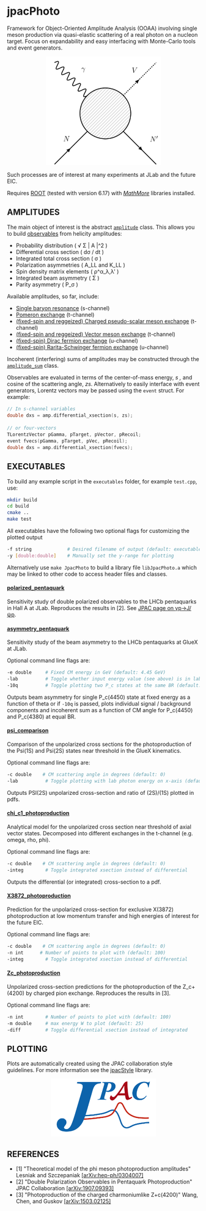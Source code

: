 # jpacPhoto
Framework for Object-Oriented Amplitude Analysis (OOAA) involving single meson production via quasi-elastic scattering of a real photon on a nucleon target. Focus on expandability and easy interfacing with Monte-Carlo tools and event generators.

<p align="center">
  <img width="300" src="./doc/FeynmanDiagram.png">
</p>

Such processes are of interest at many experiments at JLab and the future EIC.

Requires [ROOT](https://root.cern.ch/) (tested with version 6.17) with [*MathMore*](https://root.cern.ch/mathmore-library) libraries installed.

## AMPLITUDES
The main object of interest is the abstract [`amplitude`](./include/amplitudes/amplitude.hpp) class. This allows you to build [observables](./src/amplitudes/observables.cpp) from helicity amplitudes:

* Probability distribution ( √ Σ | A |^2 )
* Differential cross section ( dσ / dt )
* Integrated total cross section ( σ )
* Polarization asymmetries ( A_LL and K_LL )
* Spin density matrix elements ( ρ^α_λ,λ' )
* Integrated beam asymmetry ( Σ )
* Parity asymmetry ( P_σ )

Available amplitudes, so far, include:

* [Single baryon resonance](./include/amplitudes/baryon_resonance.hpp) (s-channel)
* [Pomeron exchange](./include/amplitudes/pomeron_exchange.hpp) (t-channel)
* [(fixed-spin and reggeized) Charged pseudo-scalar meson exchange](./include/amplitudes/vector_exchange.hpp) (t-channel)
* [(fixed-spin and reggeized) Vector meson exchange](./include/amplitudes/vector_exchange.hpp) (t-channel)
* [(fixed-spin) Dirac fermion exchange](./include/amplitudes/dirac_exchange.hpp) (u-channel)
* [(fixed-spin) Rarita-Schwinger fermion exchange](./include/amplitudes/rarita_exchange.hpp) (u-channel)

Incoherent (interfering) sums of amplitudes may be constructed through the [`amplitude_sum`](./include/amplitudes/amplitude_sum.hpp) class.

Observables are evaluated in terms of the center-of-mass energy, _s ,_ and cosine of the scattering angle, _zs_. Alternatively to easily interface with event generators, Lorentz vectors may be passed using the `event` struct. For example:
```c++
// In s-channel variables
double dxs = amp.differential_xsection(s, zs);

// or four-vectors
TLorentzVector pGamma, pTarget, pVector, pRecoil;
event fvecs(pGamma, pTarget, pVec, pRecoil);
double dxs = amp.differential_xsection(fvecs);
```

## EXECUTABLES
To build any example script in the `executables` folder, for example `test.cpp`, use:

```bash
mkdir build
cd build
cmake ..
make test
````

All executables have the following two optional flags for customizing the plotted output
```bash
-f string             # Desired filename of output (default: executable_name.pdf)
-y [double:double]    # Manually set the y-range for plotting
```

Alternatively use `make JpacPhoto` to build a library file `libJpacPhoto.a` which may be linked to other code to access header files and classes.

#### [polarized_pentaquark](./executables/polarized_pentaquark.cpp)
Sensitivity study of double polarized observables to the LHCb pentaquarks in Hall A at JLab.
Reproduces the results in [2]. See [JPAC page on γp→J/ψp](http://cgl.soic.indiana.edu/jpac/polarizedPenta.php).

#### [asymmetry_pentaquark](./executables/asymmetry_pentaquark.cpp)
Sensitivity study of the beam asymmetry to the LHCb pentaquarks at GlueX at JLab.

Optional command line flags are:
```bash
-e double     # Fixed CM energy in GeV (default: 4.45 GeV)
-lab          # Toggle whether input energy value (see above) is in lab frame (default: false)
-10q          # Toggle plotting two P_c states at the same BR (default: false)
```
Outputs beam asymmetry for single P_c(4450) state at fixed energy as a function of theta or if `-10q` is passed, plots individual signal / background components and incoherent sum as a function of CM angle for P_c(4450) and P_c(4380) at equal BR.

#### [psi_comparison](./executables/psi_comparison.cpp)
Comparison of the unpolarized cross sections for the photoproduction of the Psi(1S) and Psi(2S) states near threshold in the GlueX kinematics.

Optional command line flags are:
```bash
-c double    # CM scattering angle in degrees (default: 0)  
-lab          # Toggle plotting with lab photon energy on x-axis (default: false)
```
Outputs PSI(2S) unpolarized cross-section and ratio of (2S)/(1S) plotted in pdfs.

#### [chi_c1_photoproduction](./executables/chi_c1_photoproduction.cpp)
Analytical model for the unpolarized cross section near threshold of axial vector states. Decomposed into different exchanges in the t-channel (e.g. omega, rho, phi).

Optional command line flags are:
```bash
-c double    # CM scattering angle in degrees (default: 0)
-integ        # Toggle integrated xsection instead of differential
```
Outputs the differential (or integrated) cross-section to a pdf.

#### [X3872_photoproduction](./executables/X3872_photoproduction.cpp)
Prediction for the unpolarized cross-section for exclusive X(3872) photoproduction at low momentum transfer and high energies of interest for the future EIC.

Optional command line flags are:
```bash
-c double    # CM scattering angle in degrees (default: 0)
-n int      # Number of points to plot with (default: 100)
-integ        # Toggle integrated xsection instead of differential
```

#### [Zc_photoproduction](./executables/Zc_photoproduction.cpp)
Unpolarized cross-section predictions for the photoproduction of the Z_c+(4200) by charged pion exchange. Reproduces the results in [3].

Optional command line flags are:
```bash
-n int        # Number of points to plot with (default: 100)
-m double     # max energy W to plot (default: 25)
-diff         # Toggle differential xsection instead of integrated
```

## PLOTTING
Plots are automatically created using the JPAC collaboration style guidelines. For more information see the [jpacStyle](https://github.com/dwinney/jpacStyle) library.

<p align="center">
  <img width="275" src="./doc/JPAClogo.png">
</p>

## REFERENCES
* [1] "Theoretical model of the phi meson photoproduction amplitudes" Lesniak and Szczepaniak [[arXiv:hep-ph/0304007]](https://arxiv.org/abs/hep-ph/0304007)
* [2] "Double Polarization Observables in Pentaquark Photoproduction" JPAC Collaboration [[arXiv:1907.09393]](https://arxiv.org/abs/1907.09393)
* [3] "Photoproduction of the charged charmoniumlike Z+c(4200)" Wang, Chen, and Guskov [[arXiv:1503.02125]](https://arxiv.org/abs/1503.02125)
